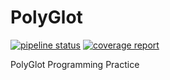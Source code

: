 # PolyGlot
[![pipeline status](http://git.team504.co.kr/zrma/PolyGlot/badges/master/pipeline.svg)](http://git.team504.co.kr/zrma/PolyGlot/commits/master)
[![coverage report](http://git.team504.co.kr/zrma/PolyGlot/badges/master/coverage.svg)](http://git.team504.co.kr/zrma/PolyGlot/commits/master)

PolyGlot Programming Practice
